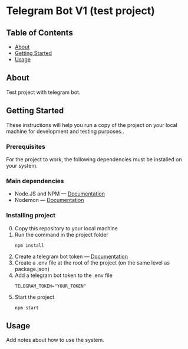 # Telegram Bot V1 (test project)

## Table of Contents
+ [About](#about)
+ [Getting Started](#getting_started)
+ [Usage](#usage) 

## About <a name = "about"></a>
Test project with telegram bot.

## Getting Started <a name = "getting_started"></a>
These instructions will help you run a copy of the project on your local machine for development and testing purposes..

### Prerequisites
For the project to work, the following dependencies must be installed on your system.

### Main dependencies
+ Node.JS and NPM — <a href="https://docs.npmjs.com/downloading-and-installing-node-js-and-npm" target="_blank">Documentation</a>
+ Nodemon — <a href="https://github.com/remy/nodemon" target="_blank">Documentation</a>

### Installing project
0. Copy this repository to your local machine
1. Run the command in the project folder
    ```
    npm install
    ```
 2. Create a telegram bot token — <a href="https://core.telegram.org/bots/tutorial#obtain-your-bot-token" target="_blank">Documentation</a>
 3. Create a .env file at the root of the project (on the same level as package.json)
 4. Add a telegram bot token to the .env file
    ```
    TELEGRAM_TOKEN="YOUR_TOKEN" 
    ```
 5. Start the project
    ```
    npm start 
    ```

## Usage <a name = "usage"></a>
Add notes about how to use the system.
